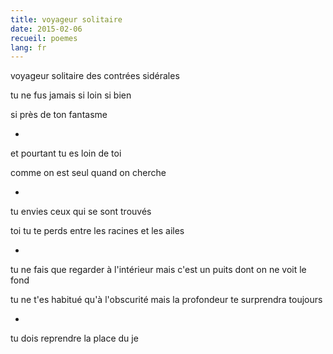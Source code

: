 ```yaml
---
title: voyageur solitaire
date: 2015-02-06
recueil: poemes
lang: fr
---
```


voyageur solitaire
des contrées sidérales

tu ne fus jamais si loin
si bien

si près de ton fantasme

*

et pourtant tu es loin de toi

comme on est seul quand on cherche

*

tu envies ceux qui se sont trouvés

toi tu te perds entre les racines et les ailes

*

tu ne fais que regarder à l'intérieur
mais c'est un puits dont on ne voit le fond

tu ne t'es habitué qu'à l'obscurité
mais la profondeur te surprendra toujours

*

tu dois reprendre la place du je
